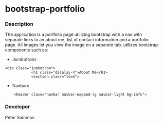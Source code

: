 # bootstrap-portfolio

### Description

<p>The application is a portfolio page utilizing bootstrap with a nav with separate links to an about me, list of contact information and a portfolio page. All images let you view the image on a separate tab. utilizes bootstrap components such as:</p>

- Jumbotrons

```
<div class="jumbotron">
			<h1 class="display-4">About Me</h1>
			<section class="lead">
```

- Navbars

```
	<header class="navbar navbar-expand-lg navbar-light bg-info">
```

### Developer

Peter Sammon
